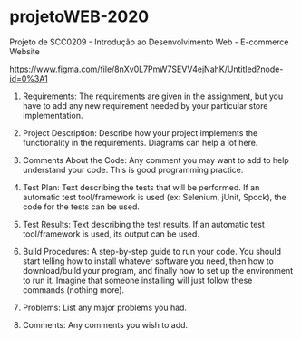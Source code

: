 # projetoWEB-2020
Projeto de SCC0209 - Introdução ao Desenvolvimento Web - E-commerce Website

https://www.figma.com/file/8nXv0L7PmW7SEVV4ejNahK/Untitled?node-id=0%3A1

1. Requirements: 
The requirements are given in the assignment, but you have to add any
new requirement needed by your particular store implementation.


2. Project Description: Describe how your project implements the functionality in the
requirements. Diagrams can help a lot here.

3. Comments About the Code: Any comment you may want to add to help understand
your code. This is good programming practice.

4. Test Plan: Text describing the tests that will be performed. If an automatic test
tool/framework is used (ex: Selenium, jUnit, Spock), the code for the tests can be used.

5. Test Results: Text describing the test results. If an automatic test tool/framework is
used, its output can be used.

6. Build Procedures: A step-by-step guide to run your code. You should start telling how to
install whatever software you need, then how to download/build your program, and finally
how to set up the environment to run it. Imagine that someone installing will just follow
these commands (nothing more).

7. Problems: List any major problems you had.

8. Comments: Any comments you wish to add.
